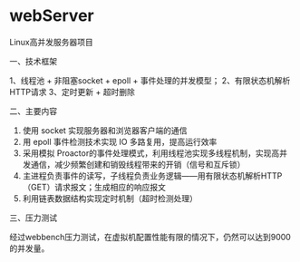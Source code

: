 # webServer
Linux高并发服务器项目

一、技术框架

  1、线程池 + 非阻塞socket + epoll + 事件处理的并发模型；
  2、有限状态机解析HTTP请求
  3、定时更新 + 超时删除
  
二、主要内容

  1. 使用 socket 实现服务器和浏览器客户端的通信
  2. 用 epoll 事件检测技术实现 IO 多路复用，提高运行效率
  3. 采用模拟 Proactor的事件处理模式，利用线程池实现多线程机制，实现高并发通信，减少频繁创建和销毁线程带来的开销（信号和互斥锁）
  4. 主进程负责事件的读写，子线程负责业务逻辑——用有限状态机解析HTTP（GET）请求报文；生成相应的响应报文
  5. 利用链表数据结构实现定时机制（超时检测处理）

三、压力测试

  经过webbench压力测试，在虚拟机配置性能有限的情况下，仍然可以达到9000的并发量。

